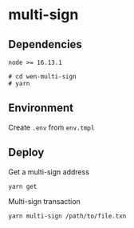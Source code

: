# multi-sign


## Dependencies

```
node >= 16.13.1

# cd wen-multi-sign
# yarn
```

## Environment

Create `.env` from `env.tmpl`

## Deploy 

Get a multi-sign address

```
yarn get
```

Multi-sign transaction

```
yarn multi-sign /path/to/file.txn
```
